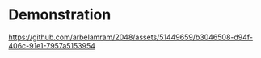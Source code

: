 # Demonstration
https://github.com/arbelamram/2048/assets/51449659/b3046508-d94f-406c-91e1-7957a5153954
